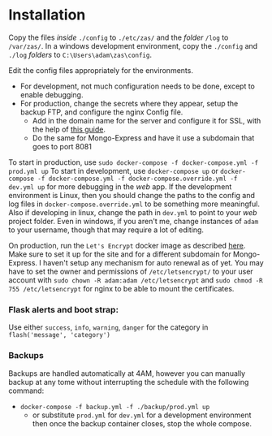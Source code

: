 # Installation
Copy the files *inside* `./config` to `./etc/zas/` and the *folder* `/log` to `/var/zas/`.
In a windows development environment, copy the `./config` and `./log` *folders* to `C:\Users\adam\zas\config`.

Edit the config files appropriately for the environments.
* For development, not much configuration needs to be done, except to enable debugging.
* For production, change the secrets where they appear, setup the backup FTP, and configure the nginx Config file.
  * Add in the domain name for the server and configure it for SSL, with the help of [this guide](https://www.digitalocean.com/community/tutorials/how-to-secure-nginx-with-let-s-encrypt-on-ubuntu-14-04).
  * Do the same for Mongo-Express and have it use a subdomain that goes to port 8081

To start in production, use `sudo docker-compose -f docker-compose.yml -f prod.yml up`
To start in development, use `docker-compose up` or `docker-compose -f docker-compose.yml -f docker-compose.override.yml -f dev.yml up` for more debugging in the *web* app.
If the development environment is Linux, then you should change the paths to the config and log files in `docker-compose.override.yml` to be something more meaningful.
Also if developing in linux, change the path in `dev.yml` to point to your *web* project folder.
Even in windows, if you aren't me, change instances of `adam` to your username, though that may require a lot of editing.

On production, run the `Let's Encrypt` docker image as described [here](http://letsencrypt.readthedocs.org/en/latest/using.html#running-with-docker).
Make sure to set it up for the site and for a different subdomain for Mongo-Express.
I haven't setup any mechanism for auto renewal as of yet.
You may have to set the owner and permissions of `/etc/letsencrypt/` to your user account with `sudo chown -R adam:adam /etc/letsencrypt` and 
`sudo chmod -R 755 /etc/letsencrypt` for nginx to be able to mount the certificates.

### Flask alerts and boot strap:
Use either  `success`, `info`, `warning`, `danger` for the category in `flash('message', 'category')`

### Backups
Backups are handled automatically at 4AM, however you can manually backup at any tome without interrupting the schedule with the following command:
* `docker-compose -f backup.yml -f ./backup/prod.yml up`
  * or substitute `prod.yml` for `dev.yml` for a development environment
then once the backup container closes, stop the whole compose.
